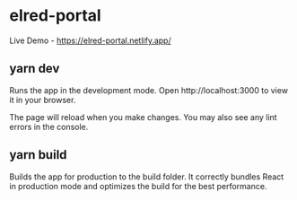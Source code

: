 # elred-portal

Live Demo - https://elred-portal.netlify.app/

## yarn dev
Runs the app in the development mode.
Open http://localhost:3000 to view it in your browser.

The page will reload when you make changes.
You may also see any lint errors in the console.

## yarn build
Builds the app for production to the build folder.
It correctly bundles React in production mode and optimizes the build for the best performance.
